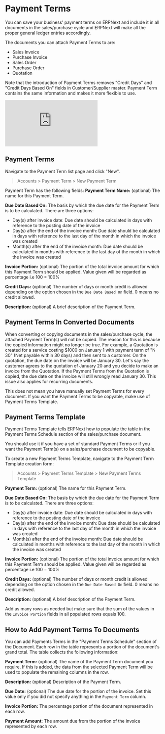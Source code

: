 # Payment Terms
You can save your business' payment terms on ERPNext and include it in all documents in the sales/purchase cycle and ERPNext will make all the proper general ledger entries accordingly.

The documents you can attach Payment Terms to are:
- Sales Invoice
- Purchase Invoice
- Sales Order
- Purchase Order
- Quotation

Note that the introduction of Payment Terms removes "Credit Days" and "Credit Days Based On" fields in Customer/Supplier master. Payment Term contains the same information and makes it more flexible to use.

<div class="embed-container">
    <iframe src="https://www.youtube.com/embed/Z91oWYJx6yA?rel=0" frameborder="0" allow="autoplay; encrypted-media" allowfullscreen></iframe>
</div>

## Payment Terms
Navigate to the Payment Term list page and click "New".
> Accounts > Payment Term > New Payment Term

Payment Term has the following fields:
**Payment Term Name:** (optional) The name for this Payment Term.

**Due Date Based On:** The basis by which the due date for the Payment Term is to be calculated. There are three options:
- Day(s) after invoice date: Due date should be calculated in days with reference to the posting date of the invoice
- Day(s) after the end of the invoice month: Due date should be calculated in days with reference to the last day of the month in which the invoice was created
- Month(s) after the end of the invoice month: Due date should be calculated in months with reference to the last day of the month in which the invoice was created

**Invoice Portion:** (optional) The portion of the total invoice amount for which this Payment Term should be applied. Value given will be regarded as percentage i.e 100 = 100%

**Credit Days:** (optional) The number of days or month credit is allowed depending on the option chosen in the `Due Date Based On` field. 0 means no credit allowed.

**Description:** (optional) A brief description of the Payment Term.

## Payment Terms In Converted Documents
When converting or copying documents in the sales/purchase cycle, the attached Payment Term(s) will not be copied. The reason for this is because the copied information might no longer be true. For example, a Quotation is created for a service costing $1000 on January 1 with payment term of "N 30" (Net payable within 30 days) and then sent to a customer. On the quotation, the due date on the invoice will be January 30. Let's say the customer agrees to the quotation of January 20 and you decide to make an invoice from the Quotation. If the Payment Terms from the Quotation is copied, the due date on the invoice will still wrongly read January 30. This issue also applies for recurring documents.

This does not mean you have manually set Payment Terms for every document. If you want the Payment Terms to be copyable, make use of Payment Terms Template.

##  Payment Terms Template
Payment Terms Template tells ERPNext how to populate the table in the Payment Terms Schedule section of the sales/purchase document.
 
You should use it if you have a set of standard Payment Terms or if you want the Payment Term(s) on a sales/purchase document to be copyable.

To create a new Payment Terms Template, navigate to the Payment Term Template creation form:
> Accounts > Payment Terms Template > New Payment Terms Template

**Payment Term:** (optional) The name for this Payment Term.

**Due Date Based On:** The basis by which the due date for the Payment Term is to be calculated. There are three options:
- Day(s) after invoice date: Due date should be calculated in days with reference to the posting date of the invoice
- Day(s) after the end of the invoice month: Due date should be calculated in days with reference to the last day of the month in which the invoice was created
- Month(s) after the end of the invoice month: Due date should be calculated in months with reference to the last day of the month in which the invoice was created

**Invoice Portion:** (optional) The portion of the total invoice amount for which this Payment Term should be applied. Value given will be regarded as percentage i.e 100 = 100%

**Credit Days:** (optional) The number of days or month credit is allowed depending on the option chosen in the `Due Date Based On` field. 0 means no credit allowed.

**Description:** (optional) A brief description of the Payment Term.

Add as many rows as needed but make sure that the sum of the values in the `Invoice Portion` fields in all populated rows equals 100.

## How to Add Payment Terms To Documents
You can add Payments Terms in the "Payment Terms Schedule" section of the Document. Each row in the table represents a portion of the document's grand total. The table collects the following information:

**Payment Term:** (optional) The name of the Payment Term document you require. If this is added, the data from the selected Payment Term will be used to populate the remaining columns in the row.

**Description:** (optional) Description of the Payment Term.

**Due Date:** (optional) The due date for the portion of the invoice. Set this value only if you did not specify anything in the `Payment Term` column.

**Invoice Portion:** The percentage portion of the document represented in each row.

**Payment Amount:** The amount due from the portion of the invoice represented by each row.
